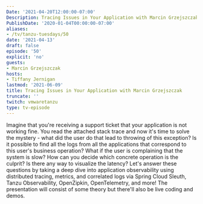```yaml
---
Date: '2021-04-20T12:00:00-07:00'
Description: Tracing Issues in Your Application with Marcin Grzejszczak
PublishDate: '2020-01-04T00:00:00-07:00'
aliases:
- /tv/tanzu-tuesdays/50
date: '2021-04-13'
draft: false
episode: '50'
explicit: 'no'
guests:
- Marcin Grzejszczak
hosts:
- Tiffany Jernigan
lastmod: '2021-06-09'
title: Tracing Issues in Your Application with Marcin Grzejszczak
truncate: ''
twitch: vmwaretanzu
type: tv-episode
---
```


Imagine that you're receiving a support ticket that your application is not working fine. You read the attached stack trace and now it's time to solve the mystery - what did the user do that lead to throwing of this exception? Is it possible to find all the logs from all the applications that correspond to this user's business operation?  What if the user is complaining that the system is slow? How can you decide which concrete operation is the culprit? Is there any way to visualize the latency?  Let's answer these questions by taking a deep dive into application observability using distributed tracing, metrics, and correlated logs via Spring Cloud Sleuth, Tanzu Observability, OpenZipkin, OpenTelemetry, and more!  The presentation will consist of some theory but there'll also be live coding and demos.